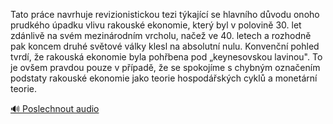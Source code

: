 
Tato práce navrhuje revizionistickou tezi týkající se hlavního důvodu onoho prudkého úpadku vlivu rakouské ekonomie, který byl v polovině 30. let zdánlivě na svém mezinárodním vrcholu, načež ve 40. letech a rozhodně pak koncem druhé světové války klesl na absolutní nulu. Konvenční pohled tvrdí, že rakouská ekonomie byla pohřbena pod „keynesovskou lavinou". To je ovšem pravdou pouze v případě, že se spokojíme s chybným označením podstaty rakouské ekonomie jako teorie hospodářských cyklů a monetární teorie.

[🔊 Poslechnout audio](/data/7-paragraphs/audio/chapter_186/para_011-Tato-prce-navrhuje-revizionistickou-tezi-tkajc.mp3)
